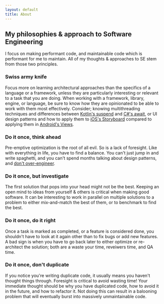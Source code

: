 ```yaml
---
layout: default
title: About
---
```


## My philosophies & approach to Software Engineering

I focus on making performant code, and maintainable code which is performant for me to maintain. All of my thoughts & approaches to SE stem from those two principles.

### Swiss army knife
Focus more on learning architectural approaches than the specifics of a language or a framework, unless they are particularly interesting or relevant to a task that you are doing. When working with a framework, library, engine, or language, be sure to know how they are opinionated to be able to work with them most effectively. Consider; knowing multithreading techniques and differences between [Kotlin's suspend](https://kotlinlang.org/docs/async-programming.html#futures-promises-and-others) and [C#'s await](https://learn.microsoft.com/en-us/dotnet/csharp/asynchronous-programming/async-scenarios), or UI design patterns and how to apply them to [iOS's Storyboard](https://developer.apple.com/library/archive/documentation/General/Conceptual/Devpedia-CocoaApp/Storyboard.html) compared to applying them in [Android's Views](https://developer.android.com/develop/ui/views/layout/declaring-layout).

### Do it once, think ahead
Pre-emptive optimization is the root of all evil. So is a lack of foresight.
Like with everything in life, you have to find a balance. You can't just jump in and write spaghetti, and you can't spend months talking about design patterns, and [don't over-engineer](https://www.youtube.com/watch?v=-AQfQFcXac8).

### Do it once, but investigate
The first solution that pops into your head might not be the best. Keeping an open mind to ideas from yourself & others is critical when making good software. It can be interesting to work in parallel on multiple solutions to a problem to either mix-and-match the best of them, or to benchmark to find the best.

### Do it once, do it right
Once a task is marked as completed, or a feature is considered done, you shouldn't have to look at it again other than to fix bugs or add new features. A bad sign is when you have to go back later to either optimize or re-architect the solution; both are a waste your time, reveiwers time, and QA time.

### Do it once, don't duplicate
If you notice you're writing duplicate code, it usually means you haven't thought things through. Foresight is critical to avoid wasting time! Your immediate thought should be why you have duplicated code, how to avoid it in the future, and how to refactor it. Not doing this can result in a balooning problem that will eventually burst into massively unmaintainable code.
